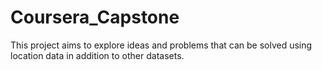 # Coursera_Capstone
This project aims to explore ideas and problems that can be solved using location data in addition to other datasets.
